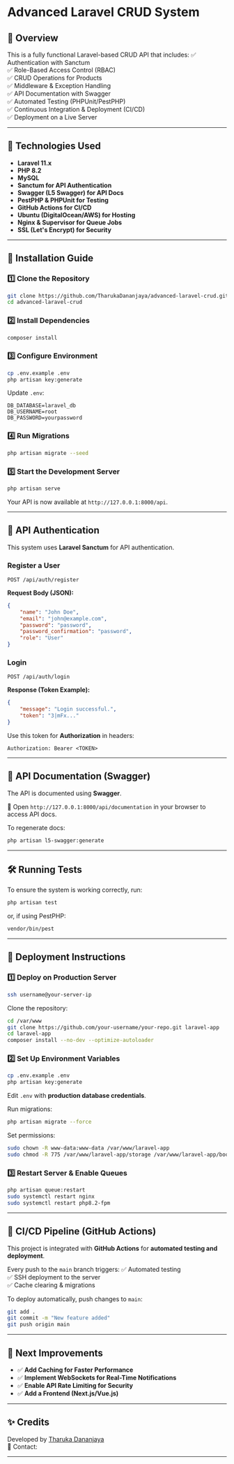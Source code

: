 # Advanced Laravel CRUD System

## 🚀 Overview
This is a fully functional Laravel-based CRUD API that includes:
✅ Authentication with Sanctum  
✅ Role-Based Access Control (RBAC)  
✅ CRUD Operations for Products  
✅ Middleware & Exception Handling  
✅ API Documentation with Swagger  
✅ Automated Testing (PHPUnit/PestPHP)  
✅ Continuous Integration & Deployment (CI/CD)  
✅ Deployment on a Live Server  

---

## 🔧 Technologies Used
- **Laravel 11.x**
- **PHP 8.2**
- **MySQL**
- **Sanctum for API Authentication**
- **Swagger (L5 Swagger) for API Docs**
- **PestPHP & PHPUnit for Testing**
- **GitHub Actions for CI/CD**
- **Ubuntu (DigitalOcean/AWS) for Hosting**
- **Nginx & Supervisor for Queue Jobs**
- **SSL (Let's Encrypt) for Security**

---

## 🔧 Installation Guide

### **1️⃣ Clone the Repository**
```bash
git clone https://github.com/TharukaDananjaya/advanced-laravel-crud.git
cd advanced-laravel-crud
```

### **2️⃣ Install Dependencies**
```bash
composer install
```

### **3️⃣ Configure Environment**
```bash
cp .env.example .env
php artisan key:generate
```

Update `.env`:
```
DB_DATABASE=laravel_db
DB_USERNAME=root
DB_PASSWORD=yourpassword
```

### **4️⃣ Run Migrations**
```bash
php artisan migrate --seed
```

### **5️⃣ Start the Development Server**
```bash
php artisan serve
```
Your API is now available at `http://127.0.0.1:8000/api`.

---

## 🔑 API Authentication
This system uses **Laravel Sanctum** for API authentication.

### **Register a User**
```http
POST /api/auth/register
```
**Request Body (JSON):**
```json
{
    "name": "John Doe",
    "email": "john@example.com",
    "password": "password",
    "password_confirmation": "password",
    "role": "User"
}
```

### **Login**
```http
POST /api/auth/login
```
**Response (Token Example):**
```json
{
    "message": "Login successful.",
    "token": "3|mFx..."
}
```
Use this token for **Authorization** in headers:
```
Authorization: Bearer <TOKEN>
```

---

## 📝 API Documentation (Swagger)
The API is documented using **Swagger**.

🔗 Open `http://127.0.0.1:8000/api/documentation` in your browser to access API docs.

To regenerate docs:
```bash
php artisan l5-swagger:generate
```

---

## 🛠 Running Tests
To ensure the system is working correctly, run:
```bash
php artisan test
```
or, if using PestPHP:
```bash
vendor/bin/pest
```

---

## 🚀 Deployment Instructions
### **1️⃣ Deploy on Production Server**
```bash
ssh username@your-server-ip
```

Clone the repository:
```bash
cd /var/www
git clone https://github.com/your-username/your-repo.git laravel-app
cd laravel-app
composer install --no-dev --optimize-autoloader
```

### **2️⃣ Set Up Environment Variables**
```bash
cp .env.example .env
php artisan key:generate
```

Edit `.env` with **production database credentials**.

Run migrations:
```bash
php artisan migrate --force
```

Set permissions:
```bash
sudo chown -R www-data:www-data /var/www/laravel-app
sudo chmod -R 775 /var/www/laravel-app/storage /var/www/laravel-app/bootstrap/cache
```

### **3️⃣ Restart Server & Enable Queues**
```bash
php artisan queue:restart
sudo systemctl restart nginx
sudo systemctl restart php8.2-fpm
```

---

## 🔄 CI/CD Pipeline (GitHub Actions)
This project is integrated with **GitHub Actions** for **automated testing and deployment**.

Every push to the `main` branch triggers:
✅ Automated testing  
✅ SSH deployment to the server  
✅ Cache clearing & migrations  

To deploy automatically, push changes to `main`:
```bash
git add .
git commit -m "New feature added"
git push origin main
```

---

## 🎯 Next Improvements
- ✅ **Add Caching for Faster Performance**
- ✅ **Implement WebSockets for Real-Time Notifications**
- ✅ **Enable API Rate Limiting for Security**
- ✅ **Add a Frontend (Next.js/Vue.js)**

---

## ✨ Credits
Developed by [Tharuka Dananjaya](https://github.com/TharukaDananjaya)  
📧 Contact: 

---

